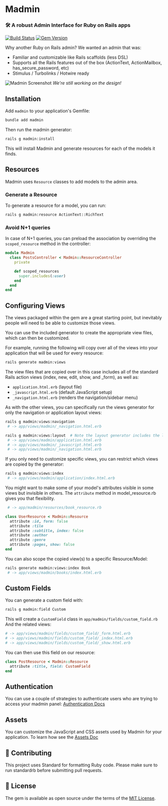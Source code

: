 # Madmin

### 🛠 A robust Admin Interface for Ruby on Rails apps

[![Build Status](https://github.com/excid3/madmin/workflows/Tests/badge.svg)](https://github.com/excid3/madmin/actions) [![Gem Version](https://badge.fury.io/rb/madmin.svg)](https://badge.fury.io/rb/madmin)

Why another Ruby on Rails admin? We wanted an admin that was:

- Familiar and customizable like Rails scaffolds (less DSL)
- Supports all the Rails features out of the box (ActionText, ActionMailbox, has_secure_password, etc)
- Stimulus / Turbolinks / Hotwire ready

![Madmin Screenshot](docs/images/screenshot.png)
_We're still working on the design!_

## Installation

Add `madmin` to your application's Gemfile:

```bash
bundle add madmin
```

Then run the madmin generator:

```bash
rails g madmin:install
```

This will install Madmin and generate resources for each of the models it finds.

## Resources

Madmin uses `Resource` classes to add models to the admin area.

### Generate a Resource

To generate a resource for a model, you can run:

```bash
rails g madmin:resource ActionText::RichText
```

### Avoid N+1 queries

In case of N+1 queries, you can preload the association by overriding the `scoped_resource` method in the controller:

```ruby
module Madmin
  class PostsController < Madmin::ResourceController
    private

    def scoped_resources
      super.includes(:user)
    end
  end
end

```

## Configuring Views

The views packaged within the gem are a great starting point, but inevitably people will need to be able to customize those views.

You can use the included generator to create the appropriate view files, which can then be customized.

For example, running the following will copy over all of the views into your application that will be used for every resource:

```bash
rails generate madmin:views
```

The view files that are copied over in this case includes all of the standard Rails action views (index, new, edit, show, and \_form), as well as:

- `application.html.erb` (layout file)
- `_javascript.html.erb` (default JavaScript setup)
- `_navigation.html.erb` (renders the navigation/sidebar menu)

As with the other views, you can specifically run the views generator for only the navigation or application layout views:

```bash
rails g madmin:views:navigation
 # -> app/views/madmin/_navigation.html.erb

rails g madmin:views:layout  # Note the layout generator includes the layout, javascript, and navigation files.
 # -> app/views/madmin/application.html.erb
 # -> app/views/madmin/_javascript.html.erb
 # -> app/views/madmin/_navigation.html.erb
```

If you only need to customize specific views, you can restrict which views are copied by the generator:

```bash
rails g madmin:views:index
 # -> app/views/madmin/application/index.html.erb
```

You might want to make some of your model's attributes visible in some views but invisible in others.
The `attribute` method in model_resource.rb gives you that flexibility.

```bash
 # -> app/madmin/resources/book_resource.rb
```

```ruby
class UserResource < Madmin::Resource
  attribute :id, form: false
  attribute :tile
  attribute :subtitle, index: false
  attribute :author
  attribute :genre
  attribute :pages, show: false
end
```

You can also scope the copied view(s) to a specific Resource/Model:

```bash
rails generate madmin:views:index Book
 # -> app/views/madmin/books/index.html.erb
```

## Custom Fields

You can generate a custom field with:

```bash
rails g madmin:field Custom
```

This will create a `CustomField` class in `app/madmin/fields/custom_field.rb`
And the related views:

```bash
# -> app/views/madmin/fields/custom_field/_form.html.erb
# -> app/views/madmin/fields/custom_field/_index.html.erb
# -> app/views/madmin/fields/custom_field/_show.html.erb
```

You can then use this field on our resource:

```ruby
class PostResource < Madmin::Resource
  attribute :title, field: CustomField
end
```

## Authentication

You can use a couple of strategies to authenticate users who are trying to
access your madmin panel: [Authentication Docs](docs/authentication.md)

## Assets
You can customize the JavaScript and CSS assets used by Madmin for your application. To learn how
see the [Assets Doc](docs/assets.md)

## 🙏 Contributing

This project uses Standard for formatting Ruby code. Please make sure to run standardrb before submitting pull requests.

## 📝 License

The gem is available as open source under the terms of the [MIT License](https://opensource.org/licenses/MIT).
